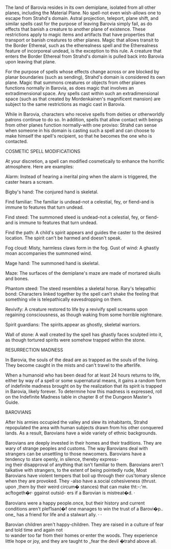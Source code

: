 The land of Barovia resides in its own demiplane, isolated from all other planes, including the Material Plane. No spell-not even wish-allows one to escape from Strahd's domain. Astral projection, teleport, plane shift, and similar spells cast for the purpose of leaving Barovia simply fail, as do effects that banish a creature to another plane of existence. These restrictions apply to magic items and artifacts that have properties that transport or banish creatures to other planes. Magic that allows transit to the Border Ethereal, such as the etherealness spell and the Etherealness feature of incorporeal undead, is the exception to this rule. A creature that enters the Border Ethereal from Strahd's domain is pulled back into Barovia upon leaving that plane.

For the purpose of spells whose effects change across or are blocked by planar boundaries (such as sending), Strahd's domain is considered its own plane. Magic that summons creatures or objects from other planes functions normally in Barovia, as does magic that involves an extradimensional space. Any spells cast within such an extradimensional space (such as that created by Mordenkainen's magnificent mansion) are subject to the same restrictions as magic cast in Barovia.

While in Barovia, characters who receive spells from deities or otherworldly patrons continue to do so. In addition, spells that allow contact with beings from other planes function normally-with one proviso: Strahd can sense when someone in his domain is casting such a spell and can choose to make himself the spell's recipient, so that he becomes the one who is contacted.

COSMETIC SPELL MODIFICATIONS

At your discretion, a spell can modified cosmeticaily to enhance the horrific atmosphere. Here are examples:

Alarm: Instead of hearing a inerital ping when the alarm is triggered, the caster hears a scream.

Bigby's hand: The conjured hand is skeletal.

Find familiar: The familiar is undead-not a celestial, fey, or fiend-and is immune to features that turn undead.

Find steed: The summoned steed is undead-not a celestial, fey, or fiend-and is immune to features that turn undead.

Find the path: A child's spirit appears and guides the caster to the desired location. The spirit can't be harmed and doesn't speak.

Fog cloud: Misty, harmless claws form in the fog. Gust of wind: A ghastly moan accompanies the summoned wind.

Mage hand: The summoned hand is skeletal.  

Maze: The surfaces of the demiplane's maze are made of mortared skulls and bones.

Phantom steed: The steed resembles a skeletal horse. Rary's telepathic bond: Characters linked together by the spell can't shake the feeling that something vile is telepathically eavesdropping on them.

Revivify: A creature restored to life by a revivify spell screams upon regaining consciousness, as though waking from some horrible nightmare.

Spirit guardians: The spirits.appear as ghostly, skeletal warriors.

Wall of stone: A wall created by the spell has ghastly faces sculpted into it, as though tortured spirits were somehow trapped within the stone.

RESURRECTION MADNESS

In Barovia, the souls of the dead are as trapped as the souls of the living. They become caught in the mists and can't travel to the afterlife.

When a humanoid who has been dead for at least 24 hours returns to life, either by way of a spell or some supernatural means, it gains a random form of indefinite madness brought on by the realization that its spirit is trapped in Barovia, likely forever. To determine how this madness is expressed, roll on the Indefinite Madness table in chapter 8 of the Dungeon Master's Guide.

BAROVIANS

After his armies occupied the valley and slew its inhabitants, Strahd repopulated the area with human subjects drawn from his other conquered lands. As a result, Barovians have a wide variety of ethnic backgrounds.

Barovians are deeply invested in their homes and their traditions. They are wary of strange peoples and customs. The way Barovians deal with strangers can be unsettling to those newcomers. Barovians have a tendency to stare openly, in silence, thereby express-  
ing their disapproval of anything that isn't familiar to them. Barovians aren't talkative with strangers, to the extent of being pointedly rude, Most Barovians have violent tempers that boil up through their cus'tomary silence when they are provoked. They -also have a.social cohesiveness (thrust. upon ,them by their weird circum� stances) that can make tht:-:'m. acftogeth�r· ggainst outsid- ers if a Barovian is mistreat�d. ·

Barovians were a happy people.once, but their history and current conditions aren't plef1san(�f one manages to win the trust of a Barovi�p.. one_ has a friend for life and a stalwart ally. · ·

Barovian children aren't happy-children. They are raised in a culture of fear and told time and again not  
to wander too far from their homes or·enter the woods. They experience little hope or joy, and they are taught to _fear the devil �trahd above all.